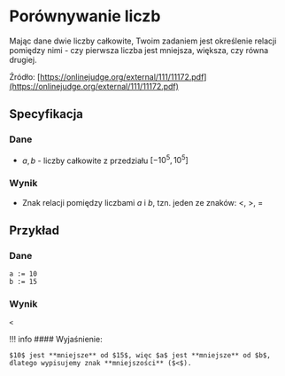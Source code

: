 # Porównywanie liczb

Mając dane dwie liczby całkowite, Twoim zadaniem jest określenie relacji pomiędzy nimi - czy pierwsza liczba jest mniejsza, większa, czy równa drugiej.

Źródło: [https://onlinejudge.org/external/111/11172.pdf](https://onlinejudge.org/external/111/11172.pdf)

## Specyfikacja

### Dane

* $a, b$ - liczby całkowite z przedziału $[-10^5,10^5]$

### Wynik

* Znak relacji pomiędzy liczbami $a$ i $b$, tzn. jeden ze znaków: $<$, $>$, $=$

## Przykład

### Dane

```
a := 10
b := 15
```

### Wynik

```
<
```

!!! info
    #### Wyjaśnienie:

    $10$ jest **mniejsze** od $15$, więc $a$ jest **mniejsze** od $b$, dlatego wypisujemy znak **mniejszości** ($<$).
